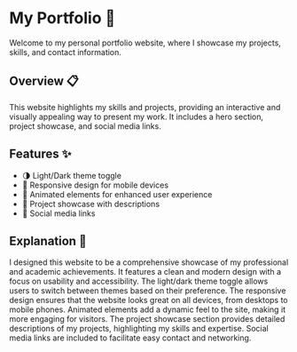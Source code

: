 # My Portfolio 🚀

Welcome to my personal portfolio website, where I showcase my projects, skills, and contact information.

## Overview 📋

This website highlights my skills and projects, providing an interactive and visually appealing way to present my work. It includes a hero section, project showcase, and social media links.

## Features ✨

- 🌗 Light/Dark theme toggle
- 📱 Responsive design for mobile devices
- 🎨 Animated elements for enhanced user experience
- 💼 Project showcase with descriptions
- 🔗 Social media links

## Explanation 📝

I designed this website to be a comprehensive showcase of my professional and academic achievements. It features a clean and modern design with a focus on usability and accessibility. The light/dark theme toggle allows users to switch between themes based on their preference. The responsive design ensures that the website looks great on all devices, from desktops to mobile phones. Animated elements add a dynamic feel to the site, making it more engaging for visitors. The project showcase section provides detailed descriptions of my projects, highlighting my skills and expertise. Social media links are included to facilitate easy contact and networking.
